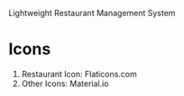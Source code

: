 Lightweight Restaurant Management System

# Icons
1. Restaurant Icon: Flaticons.com
2. Other Icons: Material.io